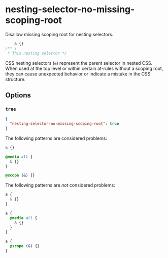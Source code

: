 # nesting-selector-no-missing-scoping-root

Disallow missing scoping root for nesting selectors.

<!-- prettier-ignore -->
```css
    & {}
/** ↑
 * This nesting selector */
```

CSS nesting selectors (`&`) represent the parent selector in nested CSS. When used at the top level or within certain at-rules without a scoping root, they can cause unexpected behavior or indicate a mistake in the CSS structure.

## Options

### `true`

```json
{
  "nesting-selector-no-missing-scoping-root": true
}
```

The following patterns are considered problems:

<!-- prettier-ignore -->
```css
& {}
```

<!-- prettier-ignore -->
```css
@media all {
  & {}
}
```

<!-- prettier-ignore -->
```css
@scope (&) {}
```

The following patterns are _not_ considered problems:

<!-- prettier-ignore -->
```css
a {
  & {}
}
```

<!-- prettier-ignore -->
```css
a {
  @media all {
    & {}
  }
}
```

<!-- prettier-ignore -->
```css
a {
  @scope (&) {}
}
```
